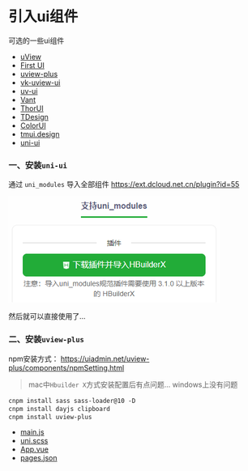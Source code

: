 # 引入ui组件

可选的一些ui组件

- [uView](https://www.uviewui.com)
- [First UI](https://doc.firstui.cn)
- [uview-plus](https://uiadmin.net/uview-plus/)
- [vk-uview-ui](https://ext.dcloud.net.cn/plugin?name=vk-uview-ui)
- [uv-ui](https://ext.dcloud.net.cn/plugin?id=12287)
- [Vant](https://github.com/youzan/vant)
- [ThorUI](https://github.com/dingyong0214/ThorUI-uniapp)
- [TDesign](https://github.com/Tencent/tdesign)
- [ColorUI](https://github.com/weilanwl/coloruicss)
- [tmui.design](https://gitee.com/LYTB/tmui-design)
- [uni-ui](https://uniapp.dcloud.net.cn/component/uniui/uni-ui.html)

### 一、安装`uni-ui`

通过 `uni_modules` 导入全部组件 https://ext.dcloud.net.cn/plugin?id=55

![](images/06-引入ui组件-1690957782715.png)

然后就可以直接使用了...

### 二、安装`uview-plus`

[//]: # (> tips: 直接全量安装的话后期会导致包太大，无法发布预览... 所以适当删除一些非必要组件的使用 --)

[//]: # (> 【这个包太大了，建议放弃使用，自己手写，哈哈哈!!!】)

[//]: # (> ![]&#40;./images/06-引入ui组件-1694055884989.png&#41;)


npm安装方式： https://uiadmin.net/uview-plus/components/npmSetting.html

> mac中`Hbuilder X`方式安装配置后有点问题... windows上没有问题

```shell
cnpm install sass sass-loader@10 -D
cnpm install dayjs clipboard
cnpm install uview-plus
```

- [main.js](../../src/main.js)
- [uni.scss](../../src/uni.scss)
- [App.vue](../../src/App.vue)
- [pages.json](../../src/pages.json)
